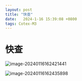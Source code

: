 ```yaml
---
layout: post
title: "快查" 
date:   2024-1-16 15:39:08 +0800
tags: Cotex-M3
---
```


# 快查

![image-20240116162421441](https://picture-01-1316374204.cos.ap-beijing.myqcloud.com/image/202401161624577.png)

![image-20240116162435898](https://picture-01-1316374204.cos.ap-beijing.myqcloud.com/image/202401161624923.png)



